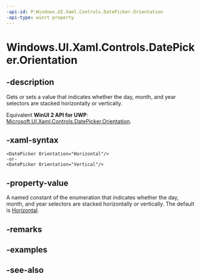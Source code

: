 ```yaml
---
-api-id: P:Windows.UI.Xaml.Controls.DatePicker.Orientation
-api-type: winrt property
---
```


<!-- Property syntax
public Windows.UI.Xaml.Controls.Orientation Orientation { get;  set; }
-->

# Windows.UI.Xaml.Controls.DatePicker.Orientation

## -description

Gets or sets a value that indicates whether the day, month, and year selectors are stacked horizontally or vertically.

Equivalent **WinUI 2 API for UWP**: [Microsoft.UI.Xaml.Controls.DatePicker.Orientation](/windows/winui/api/microsoft.ui.xaml.controls.datepicker.orientation).

## -xaml-syntax

```xaml
<DatePicker Orientation="Horizontal"/>
-or-
<DatePicker Orientation="Vertical"/>
```

## -property-value

A named constant of the enumeration that indicates whether the day, month, and year selectors are stacked horizontally or vertically. The default is [Horizontal](orientation.md).

## -remarks

## -examples

## -see-also
